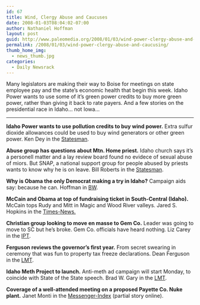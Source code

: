 ```yaml
---
id: 67
title: Wind, Clergy Abuse and Caucuses
date: 2008-01-03T08:04:02-07:00
author: Nathaniel Hoffman
layout: post
guid: http://www.paleomedia.org/2008/01/03/wind-power-clergy-abuse-and-caucusing/
permalink: /2008/01/03/wind-power-clergy-abuse-and-caucusing/
thumb_home_img:
  - news_thumb.jpg
categories:
  - Daily Newsrack
---
```

Many legislators are making their way to Boise for meetings on state employee pay and the state&#8217;s economic health that begin this week. Idaho Power wants to use some of it&#8217;s green power credits to buy more green power, rather than giving it back to rate payers. And a few stories on the presidential race in Idaho&#8230; not Iowa&#8230;<!--more-->

* * *

**Idaho Power wants to use pollution credits to buy wind power.** Extra sulfur dioxide allowances could be used to buy wind generators or other green power. Ken Dey in the <a href="http://www.idahostatesman.com/newsupdates/story/253651.html" target="blank">Statesman</a>.

**Abuse group has questions about Mtn. Home priest.** Idaho church says it&#8217;s a personell matter and a lay review board found no evidece of sexual abuse of miors. But SNAP, a national support group for people abused by priests wants to know why he is on leave. Bill Roberts in the [Statesman](http://www.idahostatesman.com/235/story/253645.html).

**Why is Obama the only Democrat making a try in Idaho?** Campaign aids say: because he can. Hoffman in [BW](http://www.boiseweekly.com/gyrobase/Content?oid=oid%3A309936).

**McCain and Obama at top of fundraising ticket in South-Central (Idaho).** McCain tops Rudy and Mitt in Magic and Wood River valleys. Jared S. Hopkins in the [Times-News.](http://www.magicvalley.com/articles/2008/01/03/news/top_story/127961.txt)

**Christian group looking to move en masse to Gem Co.** Leader was going to move to SC but he&#8217;s broke. Gem Co. officials have heard nothing. Liz Carey in the [IPT](http://www.idahopress.com/?id=2850).

**Ferguson reviews the governor&#8217;s first year.** From secret swearing in ceremony that was fun to property tax freeze declarations. Dean Ferguson in the [LMT](http://www.lmtribune.com/story/northwest/12964/).

**Idaho Meth Project to launch.** Anti-meth ad campaign will start Monday, to coincide with State of the State speech. Brad W. Gary in the [LMT](http://www.lmtribune.com/story/northwest/12947/).

**Coverage of a well-attended meeting on a proposed Payette Co. Nuke plant.** Janet Monti in the [Messenger-Index](http://www.messenger-index.com/?id=474) (partial story online).